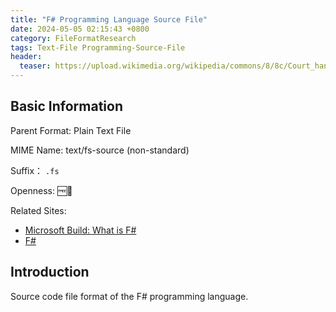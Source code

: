 ```yaml
---
title: "F# Programming Language Source File"
date: 2024-05-05 02:15:43 +0800
category: FileFormatResearch
tags: Text-File Programming-Source-File
header:
  teaser: https://upload.wikimedia.org/wikipedia/commons/8/8c/Court_hand_lowercase_F.png
---
```


## Basic Information

Parent Format: Plain Text File

MIME Name: text/fs-source (non-standard)

Suffix： `.fs`

Openness: 🆓📖

Related Sites:

* [Microsoft Build: What is F#](https://learn.microsoft.com/en-us/dotnet/fsharp/what-is-fsharp)
* [F#](https://fsharp.org/)

## Introduction

Source code file format of the F# programming language.
